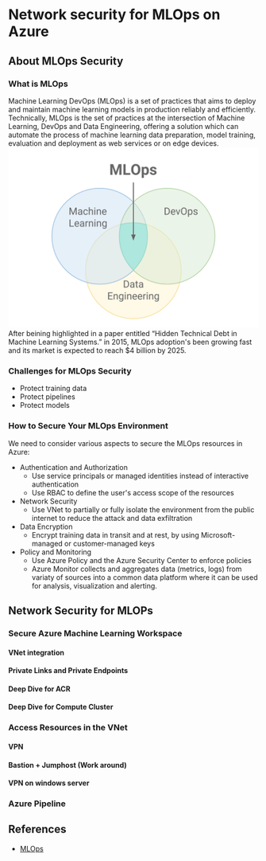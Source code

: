 # Network security for MLOps on Azure
## About MLOps Security
### What is MLOps
Machine Learning DevOps (MLOps) is a set of practices that aims to deploy and maintain machine learning models in production reliably and efficiently. Technically, MLOps is the set of practices at the intersection of Machine Learning, DevOps and Data Engineering, offering a solution which can automate the process of machine learning data preparation, model training, evaluation and deployment as web services or on edge devices. 
![MLOps](./images/ns_what_is_mlops.png)
After beining highlighted in a paper entitled “Hidden Technical Debt in Machine Learning Systems.” in 2015, MLOps adoption's been growing fast and its market is expected to reach $4 billion by 2025.

### Challenges for MLOps Security
  * Protect training data
  * Protect pipelines
  * Protect models
### How to Secure Your MLOps Environment
We need to consider various aspects to secure the MLOps resources in Azure:
* Authentication and Authorization
  * Use service principals or managed identities instead of interactive authentication
  * Use RBAC to define the user's access scope of the resources 
* Network Security
  * Use VNet to partially or fully isolate the environment from the public internet to reduce the attack and data exfiltration
* Data Encryption
  * Encrypt training data in transit and at rest, by using Microsoft-managed or customer-managed keys
* Policy and Monitoring
  * Use Azure Policy and the Azure Security Center to enforce policies
  * Azure Monitor collects and aggregates data (metrics, logs) from variaty of sources into a common data platform where it can be used for analysis, visualization and alerting.
## Network Security for MLOPs
### Secure Azure Machine Learning Workspace
#### VNet integration
#### Private Links and Private Endpoints
#### Deep Dive for ACR
#### Deep Dive for Compute Cluster
### Access Resources in the VNet
#### VPN
#### Bastion + Jumphost (Work around)
#### VPN on windows server
### Azure Pipeline
## References
* [MLOps](https://en.wikipedia.org/wiki/MLOps)
